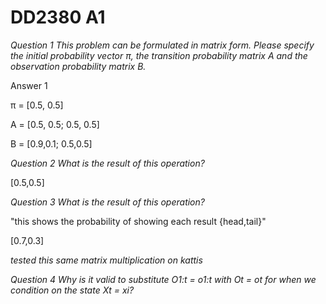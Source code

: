 # DD2380 A1

_Question 1 This problem can be formulated in matrix form. Please specify the initial probability
vector π, the transition probability matrix A and the observation probability matrix B._

Answer 1

π = 
[0.5, 0.5]

A =
[0.5, 0.5;
 0.5, 0.5]
 
B =
[0.9,0.1;
 0.5,0.5]

_Question 2 What is the result of this operation?_

[0.5,0.5]

_Question 3 What is the result of this operation?_

"this shows the probability of showing each result {head,tail}"

[0.7,0.3]

_tested this same matrix multiplication on kattis_


_Question 4 Why is it valid to substitute O1:t = o1:t with Ot = ot
for when we condition on the
state Xt = xi?_
